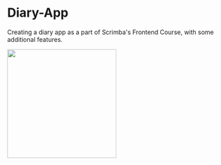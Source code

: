 # Diary-App
Creating a diary app as a part of Scrimba's Frontend Course, with some additional features.

<img src="https://media.giphy.com/media/hSXprUHgntXdcO3eQ2/giphy.gif" width=250><br>
